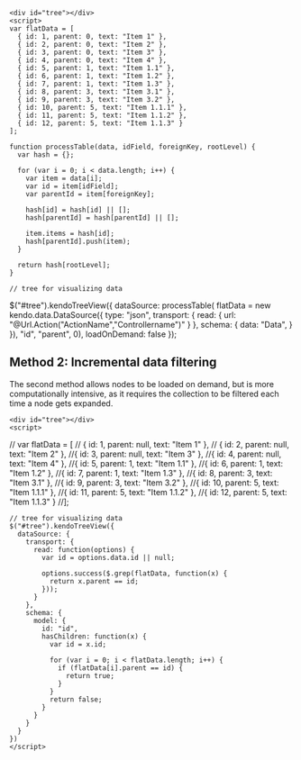 
    <div id="tree"></div>
    <script>
    var flatData = [
      { id: 1, parent: 0, text: "Item 1" },
      { id: 2, parent: 0, text: "Item 2" },
      { id: 3, parent: 0, text: "Item 3" },
      { id: 4, parent: 0, text: "Item 4" },
      { id: 5, parent: 1, text: "Item 1.1" },
      { id: 6, parent: 1, text: "Item 1.2" },
      { id: 7, parent: 1, text: "Item 1.3" },
      { id: 8, parent: 3, text: "Item 3.1" },
      { id: 9, parent: 3, text: "Item 3.2" },
      { id: 10, parent: 5, text: "Item 1.1.1" },
      { id: 11, parent: 5, text: "Item 1.1.2" },
      { id: 12, parent: 5, text: "Item 1.1.3" }
    ];

    function processTable(data, idField, foreignKey, rootLevel) {
      var hash = {};

      for (var i = 0; i < data.length; i++) {
        var item = data[i];
        var id = item[idField];
        var parentId = item[foreignKey];

        hash[id] = hash[id] || [];
        hash[parentId] = hash[parentId] || [];

        item.items = hash[id];
        hash[parentId].push(item);
      }

      return hash[rootLevel];
    }

    // tree for visualizing data
   $("#tree").kendoTreeView({
                    dataSource: processTable(
                        flatData = new kendo.data.DataSource({
                        type: "json",
                        transport: {
                            read: {
                                url: "@Url.Action("ActionName","Controllername")"
                        }
                    },
                        schema: {
                    data: "Data",
                    }
                }), "id", "parent", 0),
                    loadOnDemand: false
                });
    </script>

## Method 2: Incremental data filtering

The second method allows nodes to be loaded on demand, but is more computationally intensive, as it requires the collection to be filtered each time a node gets expanded.

    <div id="tree"></div>
    <script>
   // var flatData = [
     // { id: 1, parent: null, text: "Item 1" },
     // { id: 2, parent: null, text: "Item 2" },
      //{ id: 3, parent: null, text: "Item 3" },
      //{ id: 4, parent: null, text: "Item 4" },
      //{ id: 5, parent: 1, text: "Item 1.1" },
      //{ id: 6, parent: 1, text: "Item 1.2" },
      //{ id: 7, parent: 1, text: "Item 1.3" },
      //{ id: 8, parent: 3, text: "Item 3.1" },
      //{ id: 9, parent: 3, text: "Item 3.2" },
      //{ id: 10, parent: 5, text: "Item 1.1.1" },
      //{ id: 11, parent: 5, text: "Item 1.1.2" },
      //{ id: 12, parent: 5, text: "Item 1.1.3" }
    //];

    // tree for visualizing data
    $("#tree").kendoTreeView({
      dataSource: {
        transport: {
          read: function(options) {
            var id = options.data.id || null;

            options.success($.grep(flatData, function(x) {
              return x.parent == id;
            }));
          }
        },
        schema: {
          model: {
            id: "id",
            hasChildren: function(x) {
              var id = x.id;

              for (var i = 0; i < flatData.length; i++) {
                if (flatData[i].parent == id) {
                  return true;
                }
              }
              return false;
            }
          }
        }
      }
    })
    </script>
